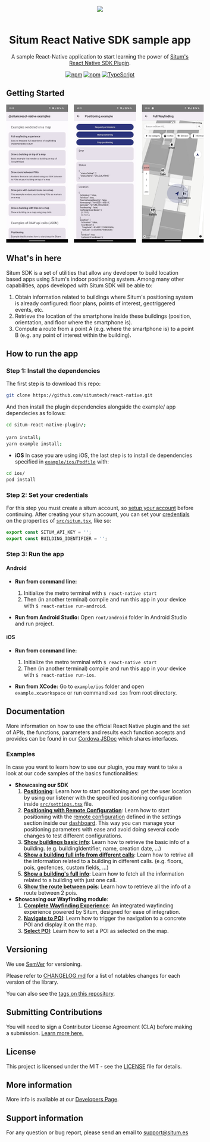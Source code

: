 <p align="center"> <img width="233" src="https://situm.com/wp-content/themes/situm/img/logo-situm.svg" style="margin-bottom:1rem" /> <h1 align="center">Situm React Native SDK sample app</h1> </p>

<div align="center" style="text-align:center">

A sample React-Native application to start learning the power of [Situm's React Native SDK Plugin](../README.md).

</div>

<div align="center" style="text-align:center">

[![npm](https://img.shields.io/npm/dm/react-native-situm-plugin.svg)](https://www.npmjs.com/package/react-native-situm-plugin) [![npm](https://img.shields.io/npm/v/react-native-situm-plugin.svg)](https://www.npmjs.com/package/react-native-situm-plugin) [![TypeScript](https://badges.frapsoft.com/typescript/code/typescript.svg?v=101)](https://github.com/ellerbrock/typescript-badges/)

</div>

## Getting Started

<div align="center" style="display: flex; gap: 1rem;">
    <img src="./docs/assets/home_preview.jpg" width="33%" alt="home_preview">
    <img src="./docs/assets/positioning_preview.jpg" width="33%" alt="positioning_preview">
    <img src="./docs/assets/map_preview.jpg" width="33%" alt="map_preview">
</div>

## What's in here <a name="whatsinhere"/>

Situm SDK is a set of utilities that allow any developer to build location based apps using Situm's indoor positioning system.
Among many other capabilities, apps developed with Situm SDK will be able to:

1. Obtain information related to buildings where Situm's positioning system is already configured:
   floor plans, points of interest, geotriggered events, etc.
2. Retrieve the location of the smartphone inside these buildings (position, orientation, and floor
   where the smartphone is).
3. Compute a route from a point A (e.g. where the smartphone is) to a point B (e.g. any point of
   interest within the building).

## How to run the app <a name="howtorun"/>

### Step 1: Install the dependencies <a name="dependencies"/>

The first step is to download this repo:

```bash
git clone https://github.com/situmtech/react-native.git
```

And then install the plugin dependencies alongside the example/ app dependecies as follows:

```bash
cd situm-react-native-plugin/;

yarn install;
yarn example install;
```

-   **iOS**
    In case you are using iOS, the last step is to install de dependencies specified in [`example/ios/Podfile`](./ios/Podfile) with:

```bash
cd ios/
pod install
```

### Step 2: Set your credentials <a name="config"/>

For this step you must create a situm account, so [setup your account](../README.md#setup-your-account) before continuing.
After creating your situm account, you can set your [credentials](https://situm.com/docs/built-in-wayfinding-ui/#prepare-viewer) on the properties of [`src/situm.tsx`](./src/situm.tsx), like so:

```js
export const SITUM_API_KEY = '';
export const BUILDING_IDENTIFIER = '';
```


### Step 3: Run the app <a name="runapplication"></a>

#### Android

-   **Run from command line:**

    1. Initialize the metro terminal with `$ react-native start`
    2. Then (in another terminal) compile and run this app in your device with `$ react-native run-android`.

-   **Run from Android Studio:** Open `root/android` folder in Android Studio and run project.

#### iOS

-   **Run from command line:**

    1. Initialize the metro terminal with `$ react-native start`
    2. Then (in another terminal) compile and run this app in your device with `$ react-native run-ios`.

-   **Run from XCode:** Go to `example/ios` folder and open `example.xcworkspace` or run command `xed ios` from root directory.

## Documentation <a name="documentation"/>

More information on how to use the official React Native plugin and the set of APIs, the functions, parameters and results each function accepts and provides can be found in our [Cordova JSDoc](https://developers.situm.com/sdk_documentation/cordova/jsdoc/latest/situm) which shares interfaces.

### Examples

In case you want to learn how to use our plugin, you may want to take a look at our code samples of the basics functionalities:

-   **Showcasing our SDK**
    1. [**Positioning**](./src/examples/sdk/Positioning.tsx): Learn how to start positioning and get the user location by using our listener with the specified positioning configuration inside [`src/settings.tsx`](./src/settings.tsx) file.
    2. [**Positioning with Remote Configuration**](./src/examples/sdk/RemoteConfig.tsx): Learn how to start positioning with the [remote configuration](https://situm.com/docs/sdk-remote-configuration/) defined in the settings section inside our [dashboard](https://dashboard.situm.com/settings). This way you can manage your positioning parameters with ease and avoid doing several code changes to test different configurations.
    3. [**Show buildings basic info**](./src/examples/sdk/BuildingBasicInfo.tsx): Learn how to retrieve the basic info of a building. (e.g. buildingIdentifier, name, creation date, ...)
    4. [**Show a building full info from different calls**](./src/examples/sdk/InfoFromBuilding.tsx): Learn how to retrive all the information related to a building in different calls. (e.g. floors, pois, geofences, custom fields, ...)
    6. [**Show a building's full info**](./src/examples/sdk/BuildingFullInfo.tsx): Learn how to fetch all the information related to a building with just one call.
    7. [**Show the route between pois**](./src/examples/sdk/RouteBetweenPOIs.tsx): Learn how to retrieve all the info of a route between 2 pois.
-   **Showcasing our Wayfinding module**:
    1. [**Complete Wayfinding Experience**](./src/examples/wayfinding/Wayfinding.tsx): An integrated wayfinding experience powered by Situm, designed for ease of integration.
    2. [**Navigate to POI**](./src/examples/wayfinding/NavigateToPoi.tsx): Learn how to trigger the navigation to a concrete POI and display it on the map.
    3. [**Select POI**](./src/examples/wayfinding/SelectPoi.tsx): Learn how to set a POI as selected on the map.

## Versioning

We use [SemVer](http://semver.org/) for versioning.

Please refer to [CHANGELOG.md](../CHANGELOG.md) for a list of notables changes for each version of the library.

You can also see the [tags on this repository](https://github.com/situmtech/situm-react-native-plugin/tags).

## Submitting Contributions <a name="contributions"/>

You will need to sign a Contributor License Agreement (CLA) before making a submission. [Learn more here.](https://situm.com/contributions/)

## License

This project is licensed under the MIT - see the [LICENSE](../LICENSE) file for details.

## More information <a name="more-info"/>

More info is available at our [Developers Page](https://situm.com/docs/01-introduction/).

## Support information <a name="support"/>

For any question or bug report, please send an email to [support@situm.es](mailto:support@situm.es)
